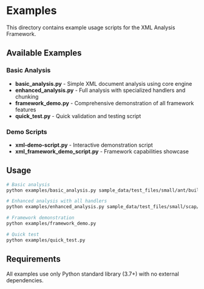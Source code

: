 # Examples

This directory contains example usage scripts for the XML Analysis Framework.

## Available Examples

### Basic Analysis
- **basic_analysis.py** - Simple XML document analysis using core engine
- **enhanced_analysis.py** - Full analysis with specialized handlers and chunking
- **framework_demo.py** - Comprehensive demonstration of all framework features
- **quick_test.py** - Quick validation and testing script

### Demo Scripts
- **xml-demo-script.py** - Interactive demonstration script
- **xml_framework_demo_script.py** - Framework capabilities showcase

## Usage

```bash
# Basic analysis
python examples/basic_analysis.py sample_data/test_files/small/ant/build.xml

# Enhanced analysis with all handlers
python examples/enhanced_analysis.py sample_data/test_files/small/scap/security-report.xml

# Framework demonstration
python examples/framework_demo.py

# Quick test
python examples/quick_test.py
```

## Requirements

All examples use only Python standard library (3.7+) with no external dependencies.